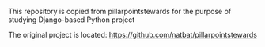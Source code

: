 This repository is copied from pillarpointstewards for the purpose of studying Django-based Python project

The original project is located: https://github.com/natbat/pillarpointstewards
